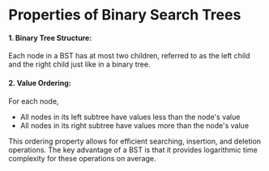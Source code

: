 # Properties of Binary Search Trees

#### 1. Binary Tree Structure:

Each node in a BST has at most two children, referred to as the left child and the right child just like in a binary tree.

#### 2. Value Ordering:

For each node, 
- All nodes in its left subtree have values less than the node's value 
- All nodes in its right subtree have values more than the node's value

This ordering property allows for efficient searching, insertion, and deletion operations. The key advantage of a BST is that it provides logarithmic time complexity for these operations on average.
